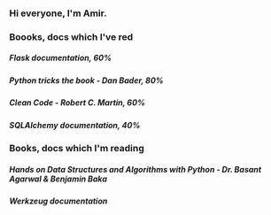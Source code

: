 ### Hi everyone, I'm Amir.
### Boooks, docs which I've red
##### Flask documentation, 60%
##### Python tricks the book - Dan Bader, 80%
##### Clean Code - Robert C. Martin, 60%
##### SQLAlchemy documentation, 40%
### Books, docs which I'm reading
##### Hands on Data Structures and Algorithms with Python - Dr. Basant Agarwal & Benjamin Baka
##### Werkzeug documentation

